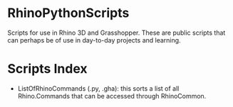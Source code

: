 # RhinoPythonScripts
Scripts for use in Rhino 3D and Grasshopper.
These are public scripts that can perhaps be of use in day-to-day projects and learning.

# Scripts Index
* ListOfRhinoCommands (.py, .gha): this sorts a list of all Rhino.Commands that can be accessed through RhinoCommon.
